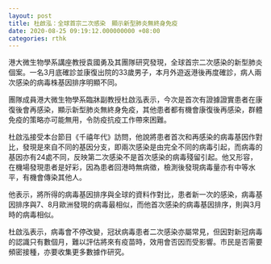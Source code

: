 ```yaml
---
layout: post
title: 杜啟泓：全球首宗二次感染　顯示新型肺炎無終身免疫
date: 2020-08-25 09:19:12.000000000 +08:00
categories: rthk
---
```


港大微生物學系講座教授袁國勇及其團隊研究發現，全球首宗二次感染的新型肺炎個案。一名3月底確診並康復出院的33歲男子，本月外遊返港後再度確診，病人兩次感染的病毒株基因排序明顯不同。

團隊成員港大微生物學系臨牀副教授杜啟泓表示，今次是首次有證據證實患者在康復後會再感染，顯示新型肺炎無終身免疫，其他患者都有機會康復後再感染，群體免疫的策略亦可能無用，令防疫抗疫工作帶來困難。

杜啟泓接受本台節目《千禧年代》訪問，他說將患者首次和再感染的病毒基因作對比，發現是來自不同的基因分支，即兩次感染是由完全不同的病毒引起，而病毒的基因亦有24處不同，反映第二次感染不是首次感染的病毒殘留引起。他又形容，在機場發現患者是好彩，因為患者回港時無病徵，檢測後發現病毒量亦有中等水平，有機會傳染其他人。

他表示，將所得的病毒基因排序與全球的資料作對比，患者新一次的感染，病毒基因排序與7、8月歐洲發現的病毒最相似，而他首次感染的病毒基因排序，則與3月時的病毒相似。

杜啟泓表示，病毒會不停改變，冠狀病毒患者二次感染亦屬常見，但因對新冠病毒的認識只有數個月，難以評估將來有疫苗時，效用會否因而受影響。市民是否需要頻密接種，亦要收集更多數據作研究。
